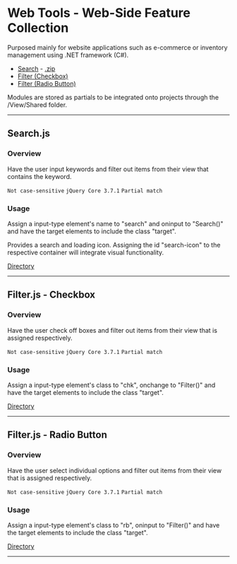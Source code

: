 # Web Tools - Web-Side Feature Collection 

Purposed mainly for website applications such as e-commerce or inventory management using .NET framework (C#).
- [Search](#searchjs) - [.zip](https://github.com/BrianNguyen0116/Web-Tools/raw/master/src/search/_search.zip)
- [Filter (Checkbox)](#filterjs---checkbox)
- [Filter (Radio Button)](#filterjs---radio-button)

Modules are stored as partials to be integrated onto projects through the /View/Shared folder.
___
## __Search.js__

### Overview

Have the user input keywords and filter out items from their view that contains the keyword.

`Not case-sensitive` `jQuery Core 3.7.1` `Partial match`
### Usage
Assign a input-type element's name to "search" and oninput to "Search()" and have the target elements to include the class "target". 

Provides a search and loading icon. Assigning the id "search-icon" to the respective container will integrate visual functionality.

[Directory](https://github.com/BrianNguyen0116/Web-Tools/tree/master/src/search)
___ 
## __Filter.js - Checkbox__

### Overview

Have the user check off boxes and filter out items from their view that is assigned respectively.

`Not case-sensitive` `jQuery Core 3.7.1` `Partial match`
### Usage
Assign a input-type element's class to "chk", onchange to "Filter()" and have the target elements to include the class "target". 

[Directory](https://github.com/BrianNguyen0116/Web-Tools/tree/master/src/filter-checkbox)
___
## __Filter.js - Radio Button__ 

### Overview

Have the user select individual options and filter out items from their view that is assigned respectively.

`Not case-sensitive` `jQuery Core 3.7.1` `Partial match`
### Usage
Assign a input-type element's class to "rb", oninput to "Filter()" and have the target elements to include the class "target". 

[Directory](https://github.com/BrianNguyen0116/Web-Tools/tree/master/src/filter-radio)
___
